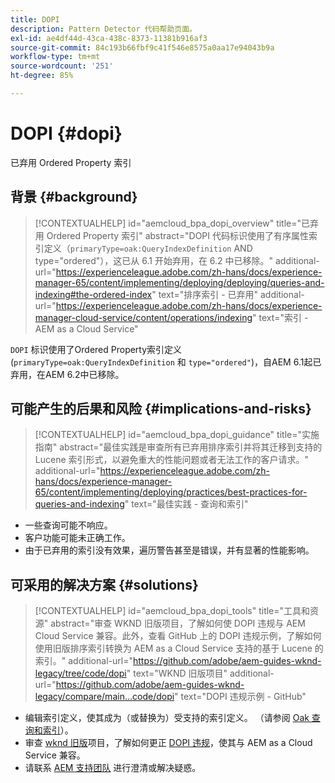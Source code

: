 ```yaml
---
title: DOPI
description: Pattern Detector 代码帮助页面。
exl-id: ae4df44d-43ca-438c-8373-11381b916af3
source-git-commit: 84c193b66fbf9c41f546e8575a0aa17e94043b9a
workflow-type: tm+mt
source-wordcount: '251'
ht-degree: 85%

---
```


# DOPI {#dopi}

已弃用 Ordered Property 索引

## 背景 {#background}

>[!CONTEXTUALHELP]
>id="aemcloud_bpa_dopi_overview"
>title="已弃用 Ordered Property 索引"
>abstract="DOPI 代码标识使用了有序属性索引定义（`primaryType=oak:QueryIndexDefinition` AND type=&quot;ordered&quot;），这已从 6.1 开始弃用，在 6.2 中已移除。"
>additional-url="https://experienceleague.adobe.com/zh-hans/docs/experience-manager-65/content/implementing/deploying/deploying/queries-and-indexing#the-ordered-index" text="排序索引 - 已弃用"
>additional-url="https://experienceleague.adobe.com/zh-hans/docs/experience-manager-cloud-service/content/operations/indexing" text="索引 - AEM as a Cloud Service"

`DOPI`  标识使用了Ordered Property索引定义(`primaryType=oak:QueryIndexDefinition` 和 `type="ordered"`)，自AEM 6.1起已弃用，在AEM 6.2中已移除。

## 可能产生的后果和风险 {#implications-and-risks}

>[!CONTEXTUALHELP]
>id="aemcloud_bpa_dopi_guidance"
>title="实施指南"
>abstract="最佳实践是审查所有已弃用排序索引并将其迁移到支持的 Lucene 索引形式，以避免重大的性能问题或者无法工作的客户请求。"
>additional-url="https://experienceleague.adobe.com/zh-hans/docs/experience-manager-65/content/implementing/deploying/practices/best-practices-for-queries-and-indexing" text="最佳实践 - 查询和索引"

* 一些查询可能不响应。
* 客户功能可能未正确工作。
* 由于已弃用的索引没有效果，遍历警告甚至是错误，并有显著的性能影响。

## 可采用的解决方案 {#solutions}

>[!CONTEXTUALHELP]
>id="aemcloud_bpa_dopi_tools"
>title="工具和资源"
>abstract="审查 WKND 旧版项目，了解如何使 DOPI 违规与 AEM Cloud Service 兼容。此外，查看 GitHub 上的 DOPI 违规示例，了解如何使用旧版排序索引转换为 AEM as a Cloud Service 支持的基于 Lucene 的索引。"
>additional-url="https://github.com/adobe/aem-guides-wknd-legacy/tree/code/dopi" text="WKND 旧版项目"
>additional-url="https://github.com/adobe/aem-guides-wknd-legacy/compare/main...code/dopi" text="DOPI 违规示例 - GitHub"

* 编辑索引定义，使其成为（或替换为）受支持的索引定义。 （请参阅 [Oak 查询和索引](https://experienceleague.adobe.com/zh-hans/docs/experience-manager-65/content/implementing/deploying/deploying/queries-and-indexing)）。
* 审查 [wknd 旧版](https://github.com/adobe/aem-guides-wknd-legacy/tree/code/dopi)项目，了解如何更正 [DOPI 违规](https://github.com/adobe/aem-guides-wknd-legacy/compare/main...code/dopi)，使其与 AEM as a Cloud Service 兼容。
* 请联系 [AEM 支持团队](https://helpx.adobe.com/cn/enterprise/using/support-for-experience-cloud.html) 进行澄清或解决疑惑。
